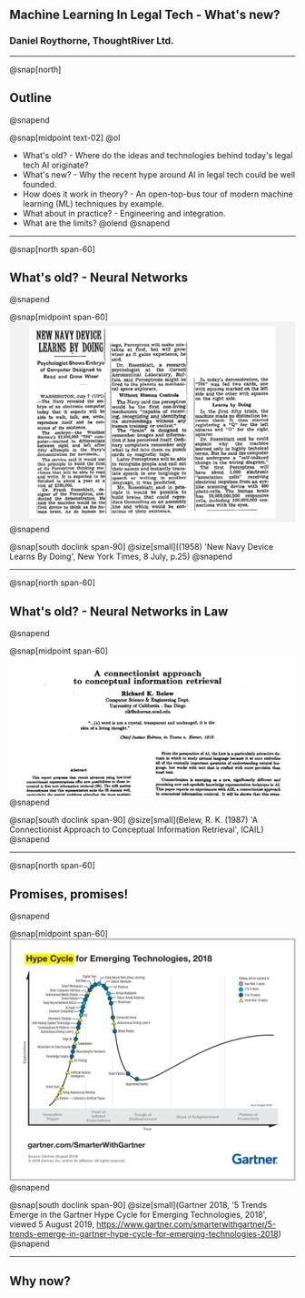 ## Machine Learning In Legal Tech - What's new?

### Daniel Roythorne, ThoughtRiver Ltd.

---
@snap[north]
## Outline
@snapend

@snap[midpoint text-02]
@ol
- What's old? - Where do the ideas and technologies behind today's legal tech AI originate?
- What's new? - Why the recent hype around AI in legal tech could be well founded. 
- How does it work in theory? - An open-top-bus tour of modern machine learning (ML) techniques by example.
- What about in practice? - Engineering and integration.
- What are the limits?
@olend
@snapend
---


@snap[north span-60]
## What's old? - Neural Networks
@snapend

@snap[midpoint span-60]
![NYT (1958)](assets/img/nyt_1958.png)
@snapend

@snap[south doclink span-90]
@size[small]((1958&#41; 'New Navy Device Learns By Doing', New York Times, 8 July, p.25)
@snapend

---

@snap[north span-60]
## What's old? - Neural Networks in Law
@snapend

@snap[midpoint span-60]
![Belew (1987)](assets/img/belew_1987_title.png)
@snapend

@snap[south doclink span-90]
@size[small](Belew, R. K. (1987&#41; 'A Connectionist Approach to Conceptual Information Retrieval', ICAIL)
@snapend

---

@snap[north span-60]
## Promises, promises!
@snapend

@snap[midpoint span-60]
![Gartner (2018)](assets/img/gartner_hype_cycle.png)
@snapend

@snap[south doclink span-90]
@size[small](Gartner 2018, '5 Trends Emerge in the Gartner Hype Cycle for Emerging Technologies, 2018', viewed 5 August 2019, <https://www.gartner.com/smarterwithgartner/5-trends-emerge-in-gartner-hype-cycle-for-emerging-technologies-2018>)
@snapend

---

## Why now?



